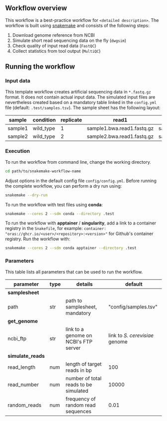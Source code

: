 ## Workflow overview

This workflow is a best-practice workflow for `<detailed description>`.
The workflow is built using [snakemake](https://snakemake.readthedocs.io/en/stable/) and consists of the following steps:

1. Download genome reference from NCBI
2. Simulate short read sequencing data on the fly (`dwgsim`)
3. Check quality of input read data (`FastQC`)
4. Collect statistics from tool output (`MultiQC`)

## Running the workflow

### Input data

This template workflow creates artificial sequencing data in `*.fastq.gz` format. It does not contain actual input data. The simulated input files are nevertheless created based on a mandatory table linked in the `config.yml` file (default: `.test/samples.tsv`). The sample sheet has the following layout:

| sample  | condition | replicate | read1                      | read2                      |
| ------- | --------- | --------- | -------------------------- | -------------------------- |
| sample1 | wild_type | 1         | sample1.bwa.read1.fastq.gz | sample1.bwa.read2.fastq.gz |
| sample2 | wild_type | 2         | sample2.bwa.read1.fastq.gz | sample2.bwa.read2.fastq.gz |

### Execution

To run the workflow from command line, change the working directory.

```bash
cd path/to/snakemake-workflow-name
```

Adjust options in the default config file `config/config.yml`.
Before running the complete workflow, you can perform a dry run using:

```bash
snakemake --dry-run
```

To run the workflow with test files using **conda**:

```bash
snakemake --cores 2 --sdm conda --directory .test
```

To run the workflow with **apptainer** / **singularity**, add a link to a container registry in the `Snakefile`, for example:
`container: "oras://ghcr.io/<user>/<repository>:<version>"` for Github's container registry. Run the workflow with:

```bash
snakemake --cores 2 --sdm conda apptainer --directory .test
```

### Parameters

This table lists all parameters that can be used to run the workflow.

| parameter          | type | details                               | default                        |
| ------------------ | ---- | ------------------------------------- | ------------------------------ |
| **samplesheet**    |      |                                       |                                |
| path               | str  | path to samplesheet, mandatory        | "config/samples.tsv"           |
| **get_genome**     |      |                                       |                                |
| ncbi_ftp           | str  | link to a genome on NCBI's FTP server | link to _S. cerevisiae_ genome |
| **simulate_reads** |      |                                       |                                |
| read_length        | num  | length of target reads in bp          | 100                            |
| read_number        | num  | number of total reads to be simulated | 10000                          |
| random_reads       | num  | frequency of random read sequences    | 0.01                           |
